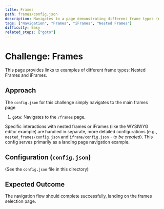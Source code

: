 ```yaml
---
title: Frames
path: frames/config.json
description: Navigates to a page demonstrating different frame types (nested and iframe), linking to more specific examples.
tags: ["Navigation", "Frames", "iFrames", "Nested Frames"]
difficulty: Easy
related_steps: ["goto"]
---
```


# Challenge: Frames

This page provides links to examples of different frame types: Nested Frames and iFrames.

## Approach

The `config.json` for this challenge simply navigates to the main frames page:

1.  **`goto`**: Navigates to the `/frames` page.

Specific interactions with nested frames or iFrames (like the WYSIWYG editor example) are handled in separate, more detailed configurations (e.g., `nested_frames/config.json` and `iframe/config.json` - *to be created*). This config serves primarily as a landing page navigation example.

## Configuration (`config.json`)

(See the `config.json` file in this directory)

## Expected Outcome

The navigation flow should complete successfully, landing on the frames selection page.
